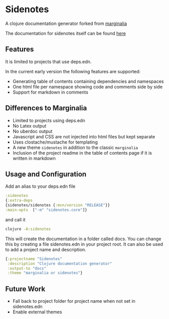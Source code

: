 # Sidenotes

A clojure documentation generator forked from [marginalia](https://github.com/gdeer81/marginalia/)

The documentation for sidenotes itself can be found [here](https://captain-porcelain.github.io/sidenotes/toc.html)

## Features

It is limited to projects that use deps.edn.

In the current early version the following features are supported:
- Generating table of contents containing dependencies and namespaces
- One html file per namespace showing code and comments side by side
- Support for markdown in comments

## Differences to Marginalia

- Limited to projects using deps.edn
- No Latex output
- No uberdoc output
- Javascript and CSS are not injected into html files but kept separate
- Uses clostache/mustache for templating
- A new theme `sidenotes` in addition to the classic `marginalia`
- Inclusion of the project readme in the table of contents page if it is written in markdown

## Usage and Configuration

Add an alias to your deps.edn file

```clojure
:sidenotes
{:extra-deps
{sidenotes/sidenotes {:mvn/version "RELEASE"}}
:main-opts  ["-m" "sidenotes.core"]}
```

and call it

```bash
clojure -A:sidenotes

```

This will create the documentation in a folder called docs. You can change this by creating a file sidenotes.edn
in your project root. It can also be used to add a project name and description.

```clojure
{:projectname "Sidenotes"
 :description "Clojure documentation generator"
 :output-to "docs"
 :theme "marginalia or sidenotes"}
```

## Future Work

- Fall back to project folder for project name when not set in sidenotes.edn
- Enable external themes
